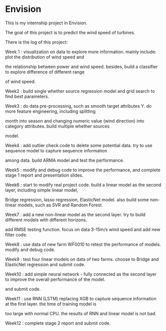 # Envision

This is my internship project in Envision.

The goal of this project is to predict the wind speed of turbines.

There is the log of this project:

Week 1 : visualization on data to explore more information. mainly include: plot the distribution of wind speed and

the relationship between power and wind speed. besides, build a classifier to explore difference of different range

of wind speed.

Week2 : build single whether source regression model and grid search to find best parameters.

Week3 : do data pre-processing, such as smooth target attributes Y. do more feature engineering, including splitting

month into season and changing numeric value (wind direction) into category attributes. build multiple whether sources

model.

Week4 : add outlier check code to delete some potential data. try to use sequence model to capture sequence information

among data. build ARMA model and test the performance.

Week5 : modify and debug code to improve the performance, and complete stage 1 report and presentation slides.

Week6 : start to modify real project code. build a linear model as the second layer, including simple linear model,

Bridge regression, lasso regression, ElasticNet model. also build some non-linear models, such as SVR and Random Forest.

Week7 : add a new non-linear model as the second layer. try to build different models with different horizons.

add RMSE testing function. focus on data 3-15m/s wind speed and add new filter code.

Week8 : use data of new farm WF0010 to retest the performance of models. modify and debug code.

Week9 : test four linear models on data of two farms. choose to Bridge and ElasticNet regression and submit code.

Week10 : add simple neural network - fully connected as the second layer to improve the overall performance of the model.

and submit code.

Week11 : use RNN (LSTM) replacing XGB to capture sequence information at the first layer. the time of training model is

too large with normal CPU. the results of RNN and linear model is not bad.

Week12 : complete stage 2 report and submit code.